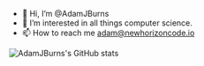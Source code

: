 - 👋 Hi, I’m @AdamJBurns
- 👀 I’m interested in all things computer science.
- 📫 How to reach me adam@newhorizoncode.io

![AdamJBurns's GitHub stats](https://github-readme-stats.vercel.app/api?username=AdamJBurns&count_private=true)
<!---
--->
